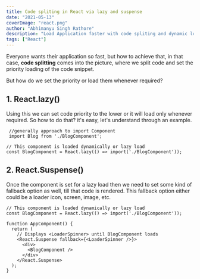 ```yaml
---
title: Code spliting in React via lazy and suspense
date: "2021-05-13"
coverImage: "react.png"
author: "Abhimanyu Singh Rathore"
description: "Load Application faster with code spliting and dynamic loading"
tags: ["React"]
---
```


Everyone wants their application so fast, but how to achieve that, in that case, **code splitting** comes into the picture, where we split code and set the priority loading of the code snippet.

But how do we set the priority or load them whenever required?


## 1. React.lazy()

Using this we can set code priority to the lower or it will load only whenever required. So how to do that? it's easy, let's understand through an example.

```JS
 //generally approach to import Component
 import Blog from './BlogComponent';
```

```JS
// This component is loaded dynamically or lazy load
const BlogComponent = React.lazy(() => import('./BlogComponent'));
```
## 2. React.Suspense() 

Once the component is set for a lazy load then we need to set some kind of fallback option as well, till that code is rendered. This fallback option either could be a loader icon, screen, image, etc.

```JS
// This component is loaded dynamically or lazy load
const BlogComponent = React.lazy(() => import('./BlogComponent'));

function AppComponent() {
  return (
    // Displays <LoaderSpinner> until BlogComponent loads
    <React.Suspense fallback={<LoaderSpinner />}>
      <div>
        <BlogComponent />
      </div>
    </React.Suspense>
  );
}
```
